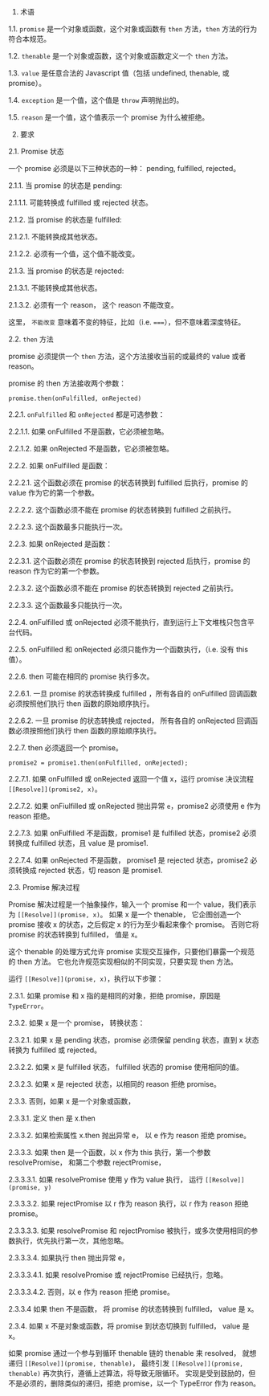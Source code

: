 1. 术语

1.1. `promise` 是一个对象或函数，这个对象或函数有 `then` 方法，`then` 方法的行为符合本规范。

1.2. `thenable` 是一个对象或函数，这个对象或函数定义一个 `then` 方法。

1.3. `value` 是任意合法的 Javascript 值（包括 undefined, thenable, 或 promise）。

1.4. `exception` 是一个值，这个值是 `throw` 声明抛出的。

1.5. `reason` 是一个值，这个值表示一个 promise 为什么被拒绝。

2. 要求

2.1. Promise 状态

一个 promise 必须是以下三种状态的一种： pending, fulfilled, rejected。

2.1.1. 当 promise 的状态是 pending:

2.1.1.1. 可能转换成 fulfilled 或 rejected 状态。

2.1.2. 当 promise 的状态是 fulfilled:

2.1.2.1. 不能转换成其他状态。

2.1.2.2. 必须有一个值，这个值不能改变。

2.1.3. 当 promise 的状态是 rejected:

2.1.3.1. 不能转换成其他状态。

2.1.3.2. 必须有一个 reason， 这个 reason 不能改变。

这里， `不能改变` 意味着不变的特征，比如（i.e. `===`），但不意味着深度特征。

2.2. `then` 方法

promise 必须提供一个 `then` 方法，这个方法接收当前的或最终的 value 或者 reason。

promise 的 then 方法接收两个参数：

```
promise.then(onFulfilled, onRejected)
```

2.2.1. `onFulfilled` 和 `onRejected` 都是可选参数：

2.2.1.1. 如果 onFulfilled 不是函数，它必须被忽略。

2.2.1.2. 如果 onRejected 不是函数，它必须被忽略。

2.2.2. 如果 onFulfilled 是函数：

2.2.2.1. 这个函数必须在 promise 的状态转换到 fulfilled 后执行，promise 的 value 作为它的第一个参数。

2.2.2.2. 这个函数必须不能在 promise 的状态转换到 fulfilled 之前执行。

2.2.2.3. 这个函数最多只能执行一次。

2.2.3. 如果 onRejected 是函数：

2.2.3.1. 这个函数必须在 promise 的状态转换到 rejected 后执行，promise 的 reason 作为它的第一个参数。

2.2.3.2. 这个函数必须不能在 promise 的状态转换到 rejected 之前执行。

2.2.3.3. 这个函数最多只能执行一次。

2.2.4. onFulfilled 或 onRejected 必须不能执行，直到运行上下文堆栈只包含平台代码。

2.2.5. onFulfilled 和 onRejected 必须只能作为一个函数执行，（i.e. 没有 this 值）。

2.2.6. then 可能在相同的 promise 执行多次。

2.2.6.1. 一旦 promise 的状态转换成 fulfilled ，所有各自的 onFulfilled 回调函数必须按照他们执行 then 函数的原始顺序执行。

2.2.6.2. 一旦 promise 的状态转换成 rejected， 所有各自的 onRejected 回调函数必须按照他们执行 then 函数的原始顺序执行。

2.2.7. then 必须返回一个 promise。

```
promise2 = promise1.then(onFulfilled, onRejected);
```

2.2.7.1. 如果 onFulfilled 或 onRejected 返回一个值 x，运行 promise 决议流程 `[[Resolve]](promise2, x)`。

2.2.7.2. 如果 onFiulfilled 或 onRejected 抛出异常 `e`，promise2 必须使用 e 作为 reason 拒绝。

2.2.7.3. 如果 onFulfilled 不是函数，promise1 是 fulfilled 状态，promise2 必须转换成 fulfilled 状态，且 value 是 promise1.

2.2.7.4. 如果 onRejected 不是函数， promise1 是 rejected 状态，promise2 必须转换成 rejected 状态，切 reason 是 promise1.

2.3. Promise 解决过程

Promise 解决过程是一个抽象操作，输入一个 promise 和一个 value，我们表示为 `[[Resolve]](promise, x)`。
如果 x 是一个 thenable， 它企图创造一个 promise 接收 x 的状态，之后假定 x 的行为至少看起来像个 promise。
否则它将 promise 的状态转换到 fulfilled， 值是 x。

这个 thenable 的处理方式允许 promise 实现交互操作，只要他们暴露一个规范的 then 方法。
它也允许规范实现相似的不同实现，只要实现 then 方法。

运行 `[[Resolve]](promise, x)`，执行以下步骤：

2.3.1. 如果 promise 和 x 指的是相同的对象，拒绝 promise，原因是 `TypeError`。

2.3.2. 如果 x 是一个 promise， 转换状态：

2.3.2.1. 如果 x 是 pending 状态，promise 必须保留 pending 状态，直到 x 状态转换为 fulfilled 或 rejected。

2.3.2.2. 如果 x 是 fulfilled 状态， fulfilled 状态的 promise 使用相同的值。

2.3.2.3. 如果 x 是 rejected 状态，以相同的 reason 拒绝 promise。

2.3.3. 否则，如果 x 是一个对象或函数，

2.3.3.1. 定义 then 是 x.then

2.3.3.2. 如果检索属性 x.then 抛出异常 e， 以 e 作为 reason 拒绝 promise。

2.3.3.3. 如果 then 是一个函数，以 x 作为 this 执行，第一个参数 resolvePromise， 和第二个参数 rejectPromise，

2.3.3.3.1. 如果 resolvePromise 使用 y 作为 value 执行， 运行 `[[Resolve]](promise, y)`

2.3.3.3.2. 如果 rejectPromise 以 r 作为 reason 执行，以 r 作为 reason 拒绝 promise。

2.3.3.3.3. 如果 resolvePromise 和 rejectPromise 被执行，或多次使用相同的参数执行，优先执行第一次，其他忽略。

2.3.3.3.4. 如果执行 then 抛出异常 e，

2.3.3.3.4.1. 如果 resolvePromise 或 rejectPromise 已经执行，忽略。

2.3.3.3.4.2. 否则，以 e 作为 reason 拒绝 promise。

2.3.3.4 如果 then 不是函数， 将 promise 的状态转换到 fulfilled， value 是 x。

2.3.4. 如果 x 不是对象或函数，将 promise 到状态切换到 fulfilled， value 是 x。

如果 promise 通过一个参与到循环 thenable 链的 thenable 来 resolved， 就想递归 `[[Resolve]](promise, thenable)`，
最终引发 `[[Resolve]](promise, thenable)` 再次执行，遵循上述算法，将导致无限循环。
实现是受到鼓励的，但不是必须的，删除类似的递归，拒绝 promise，以一个 TypeError 作为 reason。